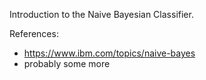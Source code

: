 Introduction to the Naive Bayesian Classifier.

References:

* https://www.ibm.com/topics/naive-bayes
* probably some more
